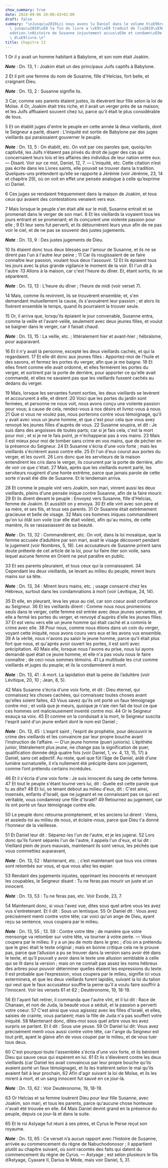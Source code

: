 ```yaml
---
show_summary: true
date: 2024-09-06 20:00:43+02:00
draft: false
summary: "\nJusqu\u2019ici nous avons lu Daniel dans le volume h\xE9breu. Ce qui suit\
  \ jusqu\u2019\xE0 la fin du livre a \xE9t\xE9 traduit de l\u2019\xE9dition de Th\xE9\
  odotion.\nHistoire de Susanne injustement accus\xE9e et condamn\xE9e.\nDaniel la\
  \ d\xE9livre.\n"
title: Chapitre 13
---
```





1 Or il y avait un homme habitant à Babylone, et son nom était Joakim.

***Note*** :  Dn. 13, 1 : Joakim était un des principaux Juifs captifs à Babylone.

2 Et il prit une femme du nom de Susanne, fille d'Helcias, fort belle, et craignant Dieu.

***Note*** :  Dn. 13, 2 : Susanne signifie lis.

3 Car, comme ses parents étaient justes, ils élevèrent leur fille selon la loi de Moïse. 4 Or, Joakim était très riche, et il avait un verger près de sa maison; et les Juifs affluaient souvent chez lui, parce qu'il était le plus considérable de tous.


5 Et on établit juges d'entre le peuple en cette année là deux vieillards, dont le Seigneur a parlé, disant : L'iniquité est sortie de Babylone par des juges vieillards qui paraissaient gouverner le peuple.

***Note*** :  Dn. 13, 5 : On établit, etc. On voit par ces paroles que, quoiqu’en captivité, les Juifs n’étaient pas privés du droit de juger des cas qui concernaient leurs lois et les affaires des individus de leur nation entre eux. ― Disant. Voir sur ce mot, Daniel, 12, 7. ― L’iniquité, etc. Cette citation n’est pas écrite dans les Livres saints, elle pouvait se trouver dans la tradition. Quelques-uns prétendent qu’elle se rapporte à Jérémie (voir Jérémie, 23, 14 et chapitre 29), où on voit en effet une pensée analogue à celle qu’exprime ici Daniel.

6 Ces juges se rendaient fréquemment dans la maison de Joakim, et tous ceux qui avaient des contestations venaient vers eux.

7 Mais lorsque le peuple s'en était allé sur le midi, Susanne entrait et se promenait dans le verger de son mari. 8 Et les vieillards la voyaient tous les jours entrant et se promenant; et ils conçurent une violente passion pour elle ; 9 Et leur sens fut perverti, et ils détournèrent leurs yeux afin de ne pas voir le ciel, et de ne pas se souvenir des justes jugements.

***Note*** :  Dn. 13, 9 : Des justes jugements de Dieu.

10 Ils étaient donc tous deux blessés par l'amour de Susanne, et ils ne se dirent pas l'un à l'autre leur peine ; 11 Car ils rougissaient de se faire connaître leur passion, voulant tous deux l'assouvir. 12 Et ils épiaient tous les jours avec la plus grande vigilance le moment de la voir. Et l'un dit à l'autre :13 Allons à la maison, car c'est l'heure du dîner. Et, étant sortis, ils se séparèrent.

***Note*** :  Dn. 13, 13 : L’heure du dîner ; l’heure de midi (voir verset 7).

14 Mais, comme ils revinrent, ils se trouvèrent ensemble; et, s'en demandant mutuellement la cause, ils s'avouèrent leur passion ; et alors ils fixèrent ensemble le temps, quand ils pourraient la trouver seule.


15 Or, il arriva que, lorsqu'ils épiaient le jour convenable, Susanne entra, comme la veille et l'avant-veille, seulement avec deux jeunes filles, et voulut se baigner dans le verger, car il faisait chaud.

***Note*** :  Dn. 13, 15 : La veille, etc. ; littéralement hier et avant-hier ; hébraïsme, pour auparavant.

16 Et il n'y avait là personne, excepté les deux vieillards cachés, et qui la regardaient. 17 Et elle dit donc aux jeunes filles : Apportez-moi de l'huile et des savons, et fermez les portes du verger, afin que je me baigne. 18 Et elles firent comme elle avait ordonné, et elles fermèrent les portes du verger, et sortirent par la porte de derrière, pour apporter ce qu'elle avait commandé, et elles ne savaient pas que les vieillards fussent cachés au dedans du verger.


19 Mais, lorsque les servantes furent sorties, les deux vieillards se levèrent et accoururent à elle, et dirent :20 Voici que les portes du jardin sont fermées, et personne ne nous voit, nous avons conçu une violente passion pour vous; à cause de cela, rendez-vous à nos désirs et livrez-vous à nous. 21 Que si vous ne voulez pas, nous porterons contre vous témoignage, qu'il y avait avec vous un jeune homme, et que c'est pour cela que vous avez renvoyé les jeunes filles d'auprès de vous. 22 Susanne soupira, et dit : Je suis dans des angoisses de toutes parts; car si je fais cela, c'est la mort pour moi ; et si je ne le fais point, je n'échapperai pas à vos mains. 23 Mais il est mieux pour moi de tomber sans crime en vos mains, que de pécher en la présence du Seigneur. 24 Et Susanne s'écria d'une voix forte ; mais les vieillards s'écrièrent aussi contre elle. 25 Et l'un d'eux courut aux portes du verger, et les ouvrit. 26 Lors donc que les serviteurs de la maison entendirent les cris dans le verger, ils coururent par
la porte de derrière, afin de voir ce que c'était. 27 Mais, après que les vieillards eurent parlé, les serviteurs rougirent d'une honte extrême, parce que jamais parole de cette sorte n'avait été dite de Susanne. Et le lendemain arriva.


28 Et comme le peuple vint vers Joakim, son mari, vinrent aussi les deux vieillards, pleins d'une pensée inique contre Susanne, afin de la faire mourir. 29 Et ils dirent devant le peuple : Envoyez vers Susanne, fille d'Helcias, femme de Joakim. Et aussitôt on y envoya. 30 Et elle vint avec son père et sa mère, et ses fils, et tous ses parents. 31 Or Susanne était extrêmement gracieuse et belle de visage. 32 Mais ces hommes iniques commandèrent qu'on lui ôtât son voile (car elle était voilée), afin qu'au moins, de cette manière, ils se rassasiassent de sa beauté.

***Note*** :  Dn. 13, 32 : Commandèrent, etc. On voit, dans la loi mosaïque, que la femme accusée d’adultère par son mari, avait le visage découvert pendant le jugement (voir Nombres, 5, 18). Les accusateurs de Susanne prirent sans doute prétexte de cet article de la loi, pour lui faire ôter son voile, sans lequel aucune femme en Orient ne peut paraître en public.

33 Et ses parents pleuraient, et tous ceux qui la connaissaient. 34 Cependant les deux vieillards, se levant au milieu du peuple, mirent leurs mains sur sa tête.

***Note*** :  Dn. 13, 34 : Mirent leurs mains, etc. ; usage consacré chez les Hébreux, surtout dans les condamnations à mort (voir Lévitique, 24, 14).

35 Et elle, en pleurant, leva les yeux au ciel, car son coeur avait confiance au Seigneur. 36 Et les vieillards dirent : Comme nous nous promenions seuls dans le verger, cette femme est entrée avec deux jeunes servantes, et elle a fermé les portes du verger, et renvoyé d'auprès d'elle les jeunes filles. 37 Et est venu vers elle un jeune homme qui était caché et a commis le crime avec elle. 38 Pour nous, comme nous étions dans un coin du verger, voyant cette iniquité, nous avons couru vers eux et les avons vus ensemble. 39 A la vérité, nous n'avons pu saisir le jeune homme, parce qu'il était plus fort que nous, et qu'après avoir ouvert les portes, il est sorti avec précipitation. 40 Mais elle, lorsque nous l'avons eu prise, nous lui ayons demandé quel était ce jeune homme, et elle n'a pas voulu nous le faire connaître ; de ceci nous sommes témoins. 41 La multitude les crut comme vieillards et juges du peuple; et ils la condamnèrent à mort.

***Note*** :  Dn. 13, 41 : A mort. La lapidation était la peine de l’adultère (voir Lévitique, 20, 10 ; Jean, 8, 5).


42 Mais Susanne s'écria d'une voix forte, et dit : Dieu éternel, qui connaissez les choses cachées, qui connaissez toutes choses avant qu'elles soient faites, 43 Vous savez qu'ils ont porté un faux témoignage contre moi ; et voilà que je meurs, quoique je n'aie rien fait de tout ce que ces hommes ont malicieusement inventé contre moi. 44 Or le Seigneur exauça sa voix. 45 Et comme on la conduisait à la mort, le Seigneur suscita l'esprit saint d'un jeune enfant dont le nom est Daniel ;

***Note*** :  Dn. 13, 45 : L’esprit saint ; l’esprit de prophétie, pour découvrir le crime des vieillards et les convaincre par leur propre bouche avant l’instruction de l’affaire. ― D’un jeune homme (pueri junioris). L’épithète junior, littéralement plus jeune, ne change pas la signification de puer, qualification donnée déjà quatre fois (voir Daniel, 1, vv. 4, 13, 15, 17) à Daniel, sans cet adjectif. Au reste, quel que fût l’âge de Daniel, aidé d’une lumière surnaturelle, il n’a nullement été précipité dans son jugement, comme l’ont prétendu certains incrédules.

46 Et il s'écria d'une voix forte : Je suis innocent du sang de cette femme. 47 Et tout le peuple s'étant tourné vers lui, dit : Quelle est cette parole que tu as dite? 48 Et lui, se tenant debout au milieu d'eux, dit : C'est ainsi, insensés, enfants d'Israël, que ne jugeant et ne connaissant pas ce qui est véritable, vous condamnez une fille d'Israël? 49 Retournez au jugement, car ils ont porté un faux témoignage contre elle.


50 Le peuple donc retourna promptement, et les anciens lui dirent : Viens, et assieds-toi au milieu de nous, et éclaire-nous, parce que Dieu t'a donné l'honneur de la vieillesse.

51 Et Daniel leur dit : Séparez-les l'un de l'autre, et je les jugerai. 52 Lors donc qu'ils furent séparés l'un de l'autre, il appela l'un d'eux, et lui dit : Vieillard plein de jours mauvais, maintenant ils sont venus, les péchés que vous commettiez auparavant,

***Note*** :  Dn. 13, 52 : Maintenant, etc. ; c’est maintenant que tous vos crimes sont retombés sur vous, et que vous allez les expier.

53 Rendant des jugements injustes, opprimant les innocents et renvoyant les coupables, le Seigneur disant : Tu ne feras pas mourir un juste et un innocent.

***Note*** :  Dn. 13, 53 : Tu ne feras pas, etc. Voir Exode, 23, 7.

54 Maintenant donc, si vous l'avez vue, dites sous quel arbre vous les avez vus s'entretenant. Et il dit : Sous un lentisque. 55 Or Daniel dit : Vous avez précisément menti contre votre tête; car voici qu'un ange de Dieu, ayant reçu sa sentence, vous coupera par le milieu.

***Note*** :  Dn. 13, 55 ; 13. 59 : Contre votre tête ; de manière que votre mensonge va retomber sur votre tête, va tourner à votre perte. ― Vous coupera par le milieu. Il y a un jeu de mots dans le grec ; d’où on a prétendu que le grec était le texte original ; mais en bonne critique cela ne le prouve pas, parce que l’allusion a pu se trouver dans la version sans avoir été dans le texte, et qu’il pouvait y avoir dans le texte une allusion semblable à celle qui se lit dans la version ; mais on ne connaît pas assez les noms hébreux des arbres pour pouvoir déterminer quelles étaient les expressions du texte. Il est probable que l’expression, vous coupera par le milieu, signifie ici vous exterminera, et que les deux vieillards furent lapidés, suivant la loi du talion qui veut que le faux accusateur souffre la peine qu’il a voulu faire souffrir à l’innocent. Voir les versets 61 et 62 ; Deutéronome, 19, 18-19.

56 Et l'ayant fait retirer, il commanda que l'autre vînt, et il lui dit : Race de Chanaan, et non de Juda, la beauté vous a séduit, et la passion a perverti votre coeur. 57 C'est ainsi que vous agissiez avec les filles d'Israël, et elles, saisies de crainte, vous parlaient; mais la fille de Juda n'a pas souffert votre iniquité. 58 Maintenant donc, dites-moi sous quel arbre vous les avez surpris se parlant. Et il dit : Sous une yeuse. 59 Or Daniel lui dit: Vous avez précisément menti vous aussi contre votre tête, car l'ange du Seigneur est tout prêt, ayant le glaive afin de vous couper par le milieu, et de vous tuer tous deux.


60 C'est pourquoi toute l'assemblée s'écria d'une voix forte, et ils bénirent Dieu qui sauve ceux qui espèrent en lui. 61 Et ils s'élevèrent contre les deux vieillards (car Daniel les avait convaincus par leur propre bouche qu'ils avaient porté un faux témoignage), et ils les traitèrent selon le mal qu'ils avaient fait à leur prochain, 62 Afin d'agir suivant la loi de Moïse, et ils les mirent à mort, et un sang innocent fut sauvé en ce jour-là.

***Note*** :  Dn. 13, 62 : Voir Deutéronome, 19, 18-19.

63 Or Helcias et sa femme louèrent Dieu pour leur fille Susanne, avec Joakim, son mari, et tous les parents, parce qu'aucune chose honteuse n'avait été trouvée en elle. 64 Mais Daniel devint grand en la présence du peuple, depuis ce jour-là et dans la suite.


65 Et le roi Astyage fut réuni à ses pères, et Cyrus le Perse reçut son royaume.

***Note*** :  Dn. 13, 65 : Ce verset n’a aucun rapport avec l’histoire de Susanne, arrivée au commencement du règne de Nabuchodonosor ; il appartient plutôt au chapitre suivant, où sont racontés des faits qui datent du commencement du règne de Cyrus. ― Astyage ; est selon plusieurs le fils d’Astyage, Cyaxare II, Darius le Mède, mais voir Daniel, 5, 31.

